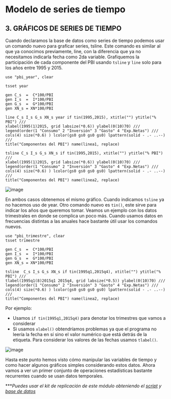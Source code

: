 # Modelo de series de tiempo

## 3.  GRÁFICOS DE SERIES DE TIEMPO

Cuando declaramos la base de datos como series de tiempo podemos usar un comando nuevo para graficar series, tsline. Este comando es similar al que ya conocimos previamente, line, con la diferencia que ya no necesitamos indicarla fecha como 2da variable. Grafiquemos la participación de cada componente del PBI usando `tsline` y `line` solo para los años entre 1995 y 2015.

```
use "pbi_year", clear

tsset year

gen C_s  =  C*100/PBI
gen I_s  =  I*100/PBI
gen G_s  =  G*100/PBI
gen XN_s = XN*100/PBI

line C_s I_s G_s XN_s year if tin(1995,2015), xtitle("") ytitle("% PBI") ///
xlabel(1995(1)2015, grid labsize(*0.6)) ylabel(0(10)70) ///
legend(order(1 "Consumo" 2 "Inversión" 3 "Gasto" 4 "Exp.Netas") ///
cols(4) size(*0.6) ) lcolor(gs0 gs0 gs0 gs0) lpattern(solid - .- ..--) ///
title("Componentes del PBI") name(linea1, replace)

tsline C_s I_s G_s XN_s if tin(1995,2015), xtitle("") ytitle("% PBI") ///
xlabel(1995(1)2015, grid labsize(*0.6)) ylabel(0(10)70) ///
legend(order(1 "Consumo" 2 "Inversión" 3 "Gasto" 4 "Exp.Netas") ///
cols(4) size(*0.6) ) lcolor(gs0 gs0 gs0 gs0) lpattern(solid - .- ..--) ///
title("Componentes del PBI") name(linea2, replace)
```

![image](https://user-images.githubusercontent.com/106888200/224386617-b38e9cb1-7c1a-48be-9e53-665e9919b5ba.png)

En ambos casos obtenemos el mismo gráfico. Cuando indicamos `tsline` ya no hacemos uso de year. Otro comando nuevo es `tin()`, este sirve para indicar los años que queremos tomar. Veamos un ejemplo con los datos trimestrales en donde se complica un poco más.
Cuando usamos datos en frecuencias distintas a las anuales hace bastante útil usar los comandos nuevos.

```
use "pbi_trimestre", clear
tsset trimestre

gen C_s  =  C*100/PBI
gen I_s  =  I*100/PBI
gen G_s  =  G*100/PBI
gen XN_s = XN*100/PBI

tsline  C_s I_s G_s XN_s if tin(1995q1,2015q4), xtitle("") ytitle("% PBI") ///
tlabel(1995q1(8)2015q1 2015q4, grid labsize(*0.5)) ylabel(0(10)70) ///
legend(order(1 "Consumo" 2 "Inversión" 3 "Gasto" 4 "Exp.Netas") ///
cols(4) size(*0.6) ) lcolor(gs0 gs0 gs0 gs0) lpattern(solid - .- ..--) ///
title("Componentes del PBI") name(linea2, replace)

```

Por ejemplo:
- Usamos `if tin(1995q1,2015q4)` para denotar los trimestres que vamos a considerar 
- Si usamos `xlabel()` obtendríamos problemas ya que el programa no leería la fecha en sí sino el valor numérico que está detrás de la etiqueta. Para considerar los valores de las fechas usamos `tlabel()`.

![image](https://user-images.githubusercontent.com/106888200/224386821-e4e356f4-a69b-4bf6-93f8-895ef677ffe8.png)

Hasta este punto hemos visto cómo manipular las variables de tiempo y como hacer algunos gráficos simples considerando estos datos. Ahora vamos a ver un primer conjunto de operaciones estadísticas bastante recurrentes cuando se usan datos temporales.

****Puedes usar el kit de replicación de este módulo obteniendo el [script](https://github.com/EconPUCP/Stata/blob/main/_An%C3%A1lisis/Scripts/Serie%20de%20tiempo/3_gr%C3%A1ficos_serie_de_tiempo.do "script") y [base de datos](https://github.com/EconPUCP/Stata/tree/main/_An%C3%A1lisis/Data "base de datos")*
